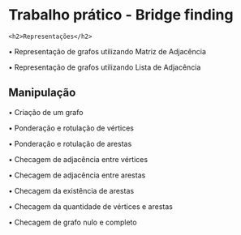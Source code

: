 # Trabalho prático - Bridge finding

	<h2>Representações</h2>

• Representação de grafos utilizando Matriz de Adjacência

• Representação de grafos utilizando Lista de Adjacência


<h2>Manipulação</h2>


• Criação de um grafo

• Ponderação e rotulação de vértices

• Ponderação e rotulação de arestas

• Checagem de adjacência entre vértices

• Checagem de adjacência entre arestas

• Checagem da existência de arestas

• Checagem da quantidade de vértices e arestas

• Checagem de grafo nulo e completo

